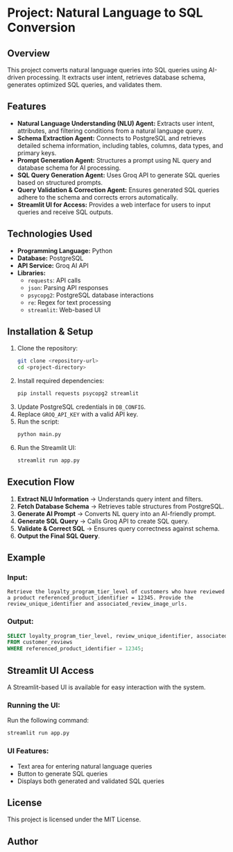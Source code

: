 # Project: Natural Language to SQL Conversion

## Overview

This project converts natural language queries into SQL queries using AI-driven processing. It extracts user intent, retrieves database schema, generates optimized SQL queries, and validates them.

## Features

- **Natural Language Understanding (NLU) Agent:** Extracts user intent, attributes, and filtering conditions from a natural language query.
- **Schema Extraction Agent:** Connects to PostgreSQL and retrieves detailed schema information, including tables, columns, data types, and primary keys.
- **Prompt Generation Agent:** Structures a prompt using NL query and database schema for AI processing.
- **SQL Query Generation Agent:** Uses Groq API to generate SQL queries based on structured prompts.
- **Query Validation & Correction Agent:** Ensures generated SQL queries adhere to the schema and corrects errors automatically.
- **Streamlit UI for Access:** Provides a web interface for users to input queries and receive SQL outputs.

## Technologies Used

- **Programming Language:** Python
- **Database:** PostgreSQL
- **API Service:** Groq AI API
- **Libraries:**
  - `requests`: API calls
  - `json`: Parsing API responses
  - `psycopg2`: PostgreSQL database interactions
  - `re`: Regex for text processing
  - `streamlit`: Web-based UI

## Installation & Setup

1. Clone the repository:
   ```sh
   git clone <repository-url>
   cd <project-directory>
   ```
2. Install required dependencies:
   ```sh
   pip install requests psycopg2 streamlit
   ```
3. Update PostgreSQL credentials in `DB_CONFIG`.
4. Replace `GROQ_API_KEY` with a valid API key.
5. Run the script:
   ```sh
   python main.py
   ```
6. Run the Streamlit UI:
   ```sh
   streamlit run app.py
   ```

## Execution Flow

1. **Extract NLU Information** → Understands query intent and filters.
2. **Fetch Database Schema** → Retrieves table structures from PostgreSQL.
3. **Generate AI Prompt** → Converts NL query into an AI-friendly prompt.
4. **Generate SQL Query** → Calls Groq API to create SQL query.
5. **Validate & Correct SQL** → Ensures query correctness against schema.
6. **Output the Final SQL Query**.

## Example

### Input:

```
Retrieve the loyalty_program_tier_level of customers who have reviewed a product referenced_product_identifier = 12345. Provide the review_unique_identifier and associated_review_image_urls.
```

### Output:

```sql
SELECT loyalty_program_tier_level, review_unique_identifier, associated_review_image_urls
FROM customer_reviews
WHERE referenced_product_identifier = 12345;
```

## Streamlit UI Access
A Streamlit-based UI is available for easy interaction with the system.

### Running the UI:
Run the following command:
```sh
streamlit run app.py
```

### UI Features:
- Text area for entering natural language queries
- Button to generate SQL queries
- Displays both generated and validated SQL queries

## License

This project is licensed under the MIT License.

## Author




